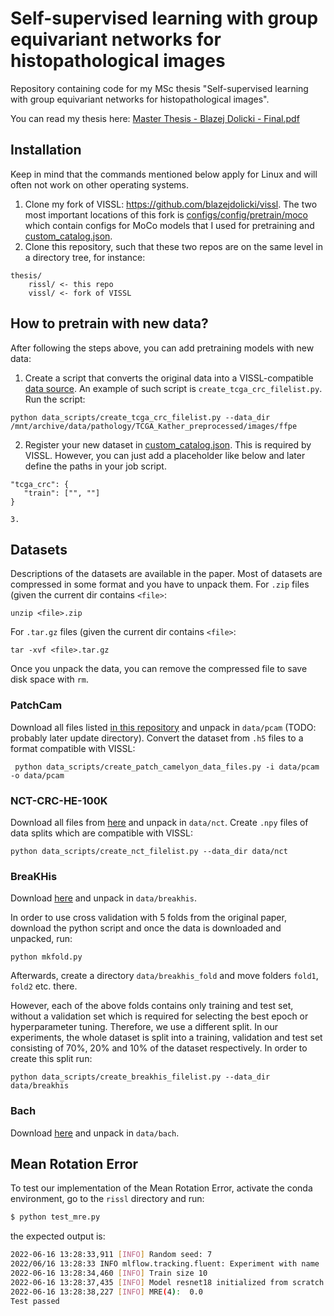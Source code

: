 # Self-supervised learning with group equivariant networks for histopathological images
Repository containing code for my MSc thesis "Self-supervised learning with group
equivariant networks for histopathological
images". 

You can read my thesis here: [Master Thesis - Blazej Dolicki - Final.pdf](Master%20Thesis%20-%20Blazej%20Dolicki%20-%20Final.pdf)


## Installation
Keep in mind that the commands mentioned below apply for Linux and will often not work on other operating systems.

1. Clone my fork of VISSL: https://github.com/blazejdolicki/vissl. The two most important locations of this fork is [configs/config/pretrain/moco](https://github.com/blazejdolicki/vissl/tree/main/configs/config/pretrain/moco) which contain configs for MoCo models that I used for pretraining and [custom_catalog.json](https://github.com/blazejdolicki/vissl/blob/main/custom_catalog.json).
2. Clone this repository, such that these two repos are on the same level in a directory tree, for instance:
```
thesis/
    rissl/ <- this repo
    vissl/ <- fork of VISSL
```

## How to pretrain with new data?
After following the steps above, you can add pretraining models with new data:
1. Create a script that converts the original data into a VISSL-compatible [data source](https://vissl.readthedocs.io/en/v0.1.5/vissl_modules/data.html#reading-data-from-several-sources). An example of such script is `create_tcga_crc_filelist.py`. Run the script:
```
python data_scripts/create_tcga_crc_filelist.py --data_dir /mnt/archive/data/pathology/TCGA_Kather_preprocessed/images/ffpe
```

2. Register your new dataset in [custom_catalog.json](https://github.com/blazejdolicki/vissl/blob/main/custom_catalog.json). This is required by VISSL. However, you can just add a placeholder like below and later define the paths in your job script.
```
"tcga_crc": {
   "train": ["", ""]
}

3. 
```

## Datasets
Descriptions of the datasets are available in the paper. Most of datasets are compressed in some format and you have to unpack them.
For `.zip` files  (given the current dir contains `<file>`:
```
unzip <file>.zip
```
For `.tar.gz` files (given the current dir contains `<file>`:
```
tar -xvf <file>.tar.gz
```
Once you unpack the data, you can remove the compressed file to save disk space with `rm`.
### PatchCam
Download all files listed [in this repository](https://github.com/basveeling/pcam) and unpack in `data/pcam` (TODO: probably later update directory).
Convert the dataset from `.h5` files to a format compatible with VISSL:
```
 python data_scripts/create_patch_camelyon_data_files.py -i data/pcam -o data/pcam
```
### NCT-CRC-HE-100K
Download all files from [here](https://zenodo.org/record/1214456#.YaCjaNDMJPa) and unpack in `data/nct`.
Create `.npy` files of data splits which are compatible with VISSL:
```
python data_scripts/create_nct_filelist.py --data_dir data/nct
```
### BreaKHis
Download [here](https://web.inf.ufpr.br/vri/databases/breast-cancer-histopathological-database-breakhis/) and unpack in `data/breakhis`.

In order to use cross validation with 5 folds from the original paper, download the python script and once the data is downloaded and unpacked, run:
```
python mkfold.py
```

Afterwards, create a directory `data/breakhis_fold` and move folders `fold1`, `fold2` etc. there.

However, each of the above folds contains only training and test set, without a validation set which is required for selecting the best epoch or hyperparameter tuning. Therefore, we use a different split. In our experiments, the whole dataset is split into a training, validation and test set consisting of 70%, 20% and 10% of the dataset respectively. In order to create this split run:
```
python data_scripts/create_breakhis_filelist.py --data_dir data/breakhis
```

### Bach
Download [here](https://zenodo.org/record/3632035#.YbdBDr3MJPa) and unpack in `data/bach`.

## Mean Rotation Error
To test our implementation of the Mean Rotation Error, activate the conda environment, go to the `rissl` directory and run:
```python
$ python test_mre.py
```
the expected output is:
```bash
2022-06-16 13:28:33,911 [INFO] Random seed: 7
2022/06/16 13:28:33 INFO mlflow.tracking.fluent: Experiment with name 'test_mre' does not exist. Creating a new experiment.
2022-06-16 13:28:34,460 [INFO] Train size 10
2022-06-16 13:28:37,435 [INFO] Model resnet18 initialized from scratch.
2022-06-16 13:28:38,227 [INFO] MRE(4):  0.0
Test passed
```
